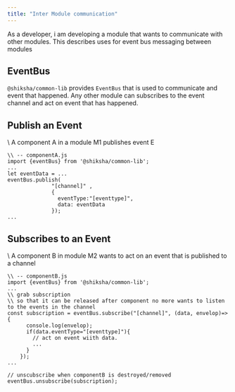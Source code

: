 ```yaml
---
title: "Inter Module communication"
---
```


As a developer, i am developing a module that wants to communicate with other modules. This describes uses for event bus messaging between modules

## EventBus
```@shiksha/common-lib``` provides ```EventBus``` that is used to communicate and event that happened. Any other module can subscribes to the event channel and act on event that has happened.

## Publish an Event
\\ A component A in a module M1 publishes event E
```
\\ -- componentA.js
import {eventBus} from '@shiksha/common-lib';
...
let eventData = ...
eventBus.publish(
              "[channel]" , 
              {
                eventType:"[eventtype]", 
                data: eventData 
              });
...

```
## Subscribes to an Event
\\ A component B in module M2 wants to act on an event that is published to a channel 
```
\\ -- componentB.js
import {eventBus} from '@shiksha/common-lib';
...
\\ grab subscription 
\\ so that it can be released after component no more wants to listen to the events in the channel
const subscription = eventBus.subscribe("[channel]", (data, envelop)=>{
      console.log(envelop);
      if(data.eventType="[eventtype]"){
        // act on event wiith data.
        ...
      }
    });
...

// unscubscribe when componentB is destroyed/removed
eventBus.unsubscribe(subscription);
```